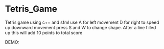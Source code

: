 # Tetris_Game
Tetris game using c++ and sfml
use A for left movement D for right
to speed up downward movement press S and W to change shape.
After a line filled up this will add 10 points to total score


DEMO:
